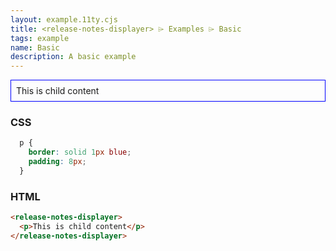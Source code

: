 ```yaml
---
layout: example.11ty.cjs
title: <release-notes-displayer> ⌲ Examples ⌲ Basic
tags: example
name: Basic
description: A basic example
---
```


<style>
  release-notes-displayer p {
    border: solid 1px blue;
    padding: 8px;
  }
</style>
<release-notes-displayer>
  <p>This is child content</p>
</release-notes-displayer>

<h3>CSS</h3>

```css
  p {
    border: solid 1px blue;
    padding: 8px;
  }
```

<h3>HTML</h3>

```html
<release-notes-displayer>
  <p>This is child content</p>
</release-notes-displayer>
```
